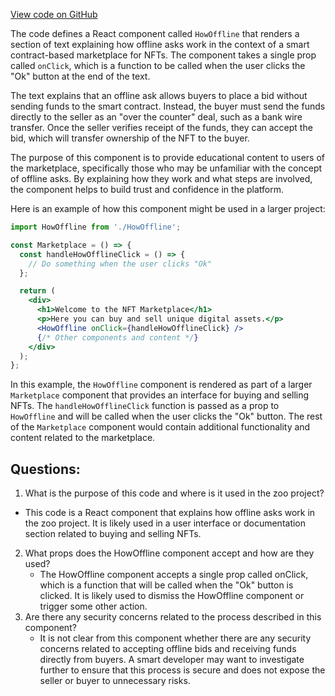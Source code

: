 [View code on GitHub](zoo-labs/zoo/blob/master/core/src/marketplace/HowOffline.tsx)

The code defines a React component called `HowOffline` that renders a section of text explaining how offline asks work in the context of a smart contract-based marketplace for NFTs. The component takes a single prop called `onClick`, which is a function to be called when the user clicks the "Ok" button at the end of the text.

The text explains that an offline ask allows buyers to place a bid without sending funds to the smart contract. Instead, the buyer must send the funds directly to the seller as an "over the counter" deal, such as a bank wire transfer. Once the seller verifies receipt of the funds, they can accept the bid, which will transfer ownership of the NFT to the buyer.

The purpose of this component is to provide educational content to users of the marketplace, specifically those who may be unfamiliar with the concept of offline asks. By explaining how they work and what steps are involved, the component helps to build trust and confidence in the platform.

Here is an example of how this component might be used in a larger project:

```jsx
import HowOffline from './HowOffline';

const Marketplace = () => {
  const handleHowOfflineClick = () => {
    // Do something when the user clicks "Ok"
  };

  return (
    <div>
      <h1>Welcome to the NFT Marketplace</h1>
      <p>Here you can buy and sell unique digital assets.</p>
      <HowOffline onClick={handleHowOfflineClick} />
      {/* Other components and content */}
    </div>
  );
};
```

In this example, the `HowOffline` component is rendered as part of a larger `Marketplace` component that provides an interface for buying and selling NFTs. The `handleHowOfflineClick` function is passed as a prop to `HowOffline` and will be called when the user clicks the "Ok" button. The rest of the `Marketplace` component would contain additional functionality and content related to the marketplace.
## Questions: 
 1. What is the purpose of this code and where is it used in the zoo project?
   - This code is a React component that explains how offline asks work in the zoo project. It is likely used in a user interface or documentation section related to buying and selling NFTs.
2. What props does the HowOffline component accept and how are they used?
   - The HowOffline component accepts a single prop called onClick, which is a function that will be called when the "Ok" button is clicked. It is likely used to dismiss the HowOffline component or trigger some other action.
3. Are there any security concerns related to the process described in this component?
   - It is not clear from this component whether there are any security concerns related to accepting offline bids and receiving funds directly from buyers. A smart developer may want to investigate further to ensure that this process is secure and does not expose the seller or buyer to unnecessary risks.